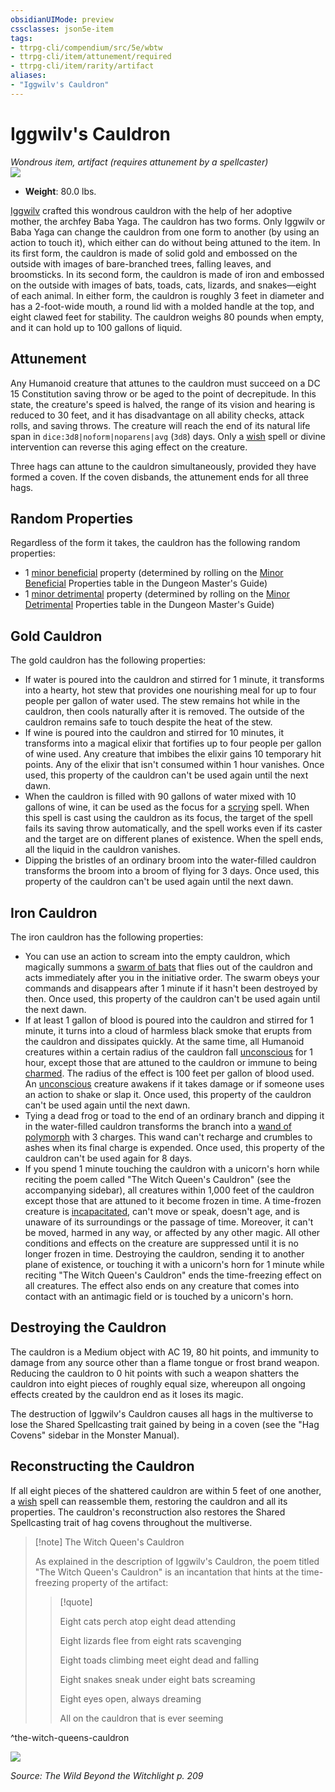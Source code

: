 ```yaml
---
obsidianUIMode: preview
cssclasses: json5e-item
tags:
- ttrpg-cli/compendium/src/5e/wbtw
- ttrpg-cli/item/attunement/required
- ttrpg-cli/item/rarity/artifact
aliases: 
- "Iggwilv's Cauldron"
---
```

# Iggwilv's Cauldron
*Wondrous item, artifact (requires attunement by a spellcaster)*  
![](3-Mechanics/CLI/items/img/iggwilvs-cauldron.webp#right)

- **Weight**: 80.0 lbs.

[Iggwilv](3-Mechanics/CLI/bestiary/npc/iggwilv-the-witch-queen-wbtw.md) crafted this wondrous cauldron with the help of her adoptive mother, the archfey Baba Yaga. The cauldron has two forms. Only Iggwilv or Baba Yaga can change the cauldron from one form to another (by using an action to touch it), which either can do without being attuned to the item. In its first form, the cauldron is made of solid gold and embossed on the outside with images of bare-branched trees, falling leaves, and broomsticks. In its second form, the cauldron is made of iron and embossed on the outside with images of bats, toads, cats, lizards, and snakes—eight of each animal. In either form, the cauldron is roughly 3 feet in diameter and has a 2-foot-wide mouth, a round lid with a molded handle at the top, and eight clawed feet for stability. The cauldron weighs 80 pounds when empty, and it can hold up to 100 gallons of liquid.

## Attunement

Any Humanoid creature that attunes to the cauldron must succeed on a DC 15 Constitution saving throw or be aged to the point of decrepitude. In this state, the creature's speed is halved, the range of its vision and hearing is reduced to 30 feet, and it has disadvantage on all ability checks, attack rolls, and saving throws. The creature will reach the end of its natural life span in `dice:3d8|noform|noparens|avg` (`3d8`) days. Only a [wish](3-Mechanics/CLI/spells/wish.md) spell or divine intervention can reverse this aging effect on the creature.

Three hags can attune to the cauldron simultaneously, provided they have formed a coven. If the coven disbands, the attunement ends for all three hags.

## Random Properties

Regardless of the form it takes, the cauldron has the following random properties:

- 1 [minor beneficial](3-Mechanics/CLI/tables/artifact-properties-minor-beneficial-properties.md) property (determined by rolling on the [Minor Beneficial](3-Mechanics/CLI/tables/artifact-properties-minor-beneficial-properties.md) Properties table in the Dungeon Master's Guide)  
- 1 [minor detrimental](3-Mechanics/CLI/tables/artifact-properties-minor-detrimental-properties.md) property (determined by rolling on the [Minor Detrimental](3-Mechanics/CLI/tables/artifact-properties-minor-detrimental-properties.md) Properties table in the Dungeon Master's Guide)  

## Gold Cauldron

The gold cauldron has the following properties:

- If water is poured into the cauldron and stirred for 1 minute, it transforms into a hearty, hot stew that provides one nourishing meal for up to four people per gallon of water used. The stew remains hot while in the cauldron, then cools naturally after it is removed. The outside of the cauldron remains safe to touch despite the heat of the stew.  
- If wine is poured into the cauldron and stirred for 10 minutes, it transforms into a magical elixir that fortifies up to four people per gallon of wine used. Any creature that imbibes the elixir gains 10 temporary hit points. Any of the elixir that isn't consumed within 1 hour vanishes. Once used, this property of the cauldron can't be used again until the next dawn.  
- When the cauldron is filled with 90 gallons of water mixed with 10 gallons of wine, it can be used as the focus for a [scrying](3-Mechanics/CLI/spells/scrying.md) spell. When this spell is cast using the cauldron as its focus, the target of the spell fails its saving throw automatically, and the spell works even if its caster and the target are on different planes of existence. When the spell ends, all the liquid in the cauldron vanishes.  
- Dipping the bristles of an ordinary broom into the water-filled cauldron transforms the broom into a broom of flying for 3 days. Once used, this property of the cauldron can't be used again until the next dawn.  

## Iron Cauldron

The iron cauldron has the following properties:

- You can use an action to scream into the empty cauldron, which magically summons a [swarm of bats](3-Mechanics/CLI/bestiary/beast/swarm-of-bats.md) that flies out of the cauldron and acts immediately after you in the initiative order. The swarm obeys your commands and disappears after 1 minute if it hasn't been destroyed by then. Once used, this property of the cauldron can't be used again until the next dawn.  
- If at least 1 gallon of blood is poured into the cauldron and stirred for 1 minute, it turns into a cloud of harmless black smoke that erupts from the cauldron and dissipates quickly. At the same time, all Humanoid creatures within a certain radius of the cauldron fall [unconscious](3-Mechanics/CLI/rules/conditions.md#Unconscious) for 1 hour, except those that are attuned to the cauldron or immune to being [charmed](3-Mechanics/CLI/rules/conditions.md#Charmed). The radius of the effect is 100 feet per gallon of blood used. An [unconscious](3-Mechanics/CLI/rules/conditions.md#Unconscious) creature awakens if it takes damage or if someone uses an action to shake or slap it. Once used, this property of the cauldron can't be used again until the next dawn.  
- Tying a dead frog or toad to the end of an ordinary branch and dipping it in the water-filled cauldron transforms the branch into a [wand of polymorph](3-Mechanics/CLI/items/wand-of-polymorph.md) with 3 charges. This wand can't recharge and crumbles to ashes when its final charge is expended. Once used, this property of the cauldron can't be used again for 8 days.  
- If you spend 1 minute touching the cauldron with a unicorn's horn while reciting the poem called "The Witch Queen's Cauldron" (see the accompanying sidebar), all creatures within 1,000 feet of the cauldron except those that are attuned to it become frozen in time. A time-frozen creature is [incapacitated](3-Mechanics/CLI/rules/conditions.md#Incapacitated), can't move or speak, doesn't age, and is unaware of its surroundings or the passage of time. Moreover, it can't be moved, harmed in any way, or affected by any other magic. All other conditions and effects on the creature are suppressed until it is no longer frozen in time. Destroying the cauldron, sending it to another plane of existence, or touching it with a unicorn's horn for 1 minute while reciting "The Witch Queen's Cauldron" ends the time-freezing effect on all creatures. The effect also ends on any creature that comes into contact with an antimagic field or is touched by a unicorn's horn.  

## Destroying the Cauldron

The cauldron is a Medium object with AC 19, 80 hit points, and immunity to damage from any source other than a flame tongue or frost brand weapon. Reducing the cauldron to 0 hit points with such a weapon shatters the cauldron into eight pieces of roughly equal size, whereupon all ongoing effects created by the cauldron end as it loses its magic.

The destruction of Iggwilv's Cauldron causes all hags in the multiverse to lose the Shared Spellcasting trait gained by being in a coven (see the "Hag Covens" sidebar in the Monster Manual).

## Reconstructing the Cauldron

If all eight pieces of the shattered cauldron are within 5 feet of one another, a [wish](3-Mechanics/CLI/spells/wish.md) spell can reassemble them, restoring the cauldron and all its properties. The cauldron's reconstruction also restores the Shared Spellcasting trait of hag covens throughout the multiverse.

> [!note] The Witch Queen's Cauldron
> 
> As explained in the description of Iggwilv's Cauldron, the poem titled "The Witch Queen's Cauldron" is an incantation that hints at the time-freezing property of the artifact:
> 
> > [!quote]  
> > 
> > Eight cats perch atop eight dead attending
> > 
> > Eight lizards flee from eight rats scavenging
> > 
> > Eight toads climbing meet eight dead and falling
> > 
> > Eight snakes sneak under eight bats screaming
> > 
> > Eight eyes open, always dreaming
> > 
> > All on the cauldron that is ever seeming
> 
^the-witch-queens-cauldron

![](3-Mechanics/CLI/items/img/iggwilvs-cauldron-iron.webp#center)


*Source: The Wild Beyond the Witchlight p. 209*